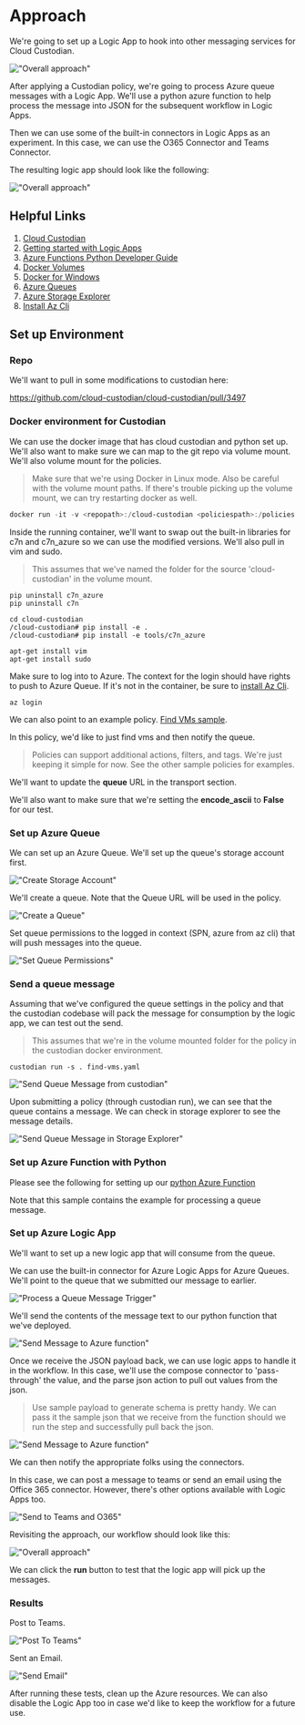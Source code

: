 # Approach

We're going to set up a Logic App to hook into other messaging services for Cloud Custodian.

!["Overall approach"](../media/scenario-azure-functions-logic-apps/approach.png)

After applying a Custodian policy, we're going to process Azure queue messages with a Logic App.  We'll use a python azure function to help process the message into JSON for the subsequent workflow in Logic Apps.

Then we can use some of the built-in connectors in Logic Apps as an experiment.  In this case, we can use the O365 Connector and Teams Connector.

The resulting logic app should look like the following:

!["Overall approach"](../media/scenario-azure-functions-logic-apps/approach-1.png)

## Helpful Links

1. [Cloud Custodian](https://github.com/cloud-custodian/cloud-custodian)
1. [Getting started with Logic Apps](https://docs.microsoft.com/en-us/azure/logic-apps/quickstart-create-first-logic-app-workflow)
1. [Azure Functions Python Developer Guide](https://docs.microsoft.com/en-us/azure/azure-functions/functions-reference-python)
1. [Docker Volumes](https://docs.docker.com/storage/volumes/)
1. [Docker for Windows](https://docs.docker.com/docker-for-windows/install/#switch-between-windows-and-linux-containers)
1. [Azure Queues](https://docs.microsoft.com/en-us/azure/storage/queues/storage-queues-introduction)
1. [Azure Storage Explorer](https://azure.microsoft.com/en-us/features/storage-explorer/)
1. [Install Az Cli](https://docs.microsoft.com/en-us/cli/azure/install-azure-cli?view=azure-cli-latest)

## Set up Environment

### Repo
We'll  want to pull in some modifications to custodian here:

https://github.com/cloud-custodian/cloud-custodian/pull/3497

### Docker environment for Custodian

We can use the docker image that has cloud custodian and python set up.  We'll also want to make sure we can map to the git repo via volume mount.  We'll also volume mount for the policies.

> Make sure that we're using Docker in Linux mode.  Also be careful with the volume mount paths.  If there's trouble picking up the volume mount, we can try restarting docker as well.

```powershell
docker run -it -v <repopath>:/cloud-custodian <policiespath>:/policies aluong24/cloud-custodian-python36
```

Inside the running container, we'll want to swap out the built-in libraries for c7n and c7n_azure so we can use the modified versions.  We'll also pull in vim and sudo.

> This assumes that we've named the folder for the source 'cloud-custodian' in the volume mount.

```
pip uninstall c7n_azure
pip uninstall c7n

cd cloud-custodian
/cloud-custodian# pip install -e .
/cloud-custodian# pip install -e tools/c7n_azure

apt-get install vim
apt-get install sudo
```

Make sure to log into to Azure.  The context for the login should have rights to push to Azure Queue.  If it's not in the container, be sure to [install Az Cli](https://docs.microsoft.com/en-us/cli/azure/install-azure-cli?view=azure-cli-latest).

```az cli
az login
```

We can also point to an example policy.
[Find VMs sample](../sample-policies/find-vms.yaml).

In this policy, we'd like to just find vms and then notify the queue.

> Policies can support additional actions, filters, and tags.  We're just keeping it simple for now.  See the other sample policies for examples.

We'll want to update the **queue** URL in the transport section.

We'll also want to make sure that we're setting the **encode_ascii** to **False** for our test.

### Set up Azure Queue

We can set up an Azure Queue.  We'll set up the queue's storage account first.

!["Create Storage Account"](../media/scenario-azure-functions-logic-apps/storage-account-1.png)

We'll create a queue.  Note that the Queue URL will be used in the policy.

!["Create a Queue"](../media/scenario-azure-functions-logic-apps/create-queue-1.png)

Set queue permissions to the logged in context (SPN, azure from az cli) that will push messages into the queue.

!["Set Queue Permissions"](../media/scenario-azure-functions-logic-apps/create-queue-2.png)

### Send a queue message

Assuming that we've configured the queue settings in the policy and that the custodian codebase will pack the message for consumption by the logic app, we can test out the send.

> This assumes that we're in the volume mounted folder for the policy in the custodian docker environment.

```
custodian run -s . find-vms.yaml
```

!["Send Queue Message from custodian"](../media/scenario-azure-functions-logic-apps/send-queue-message-0.png)


Upon submitting a policy (through custodian run), we can see that the queue contains a message.  We can check in storage explorer to see the message details.

!["Send Queue Message in Storage Explorer"](../media/scenario-azure-functions-logic-apps/send-queue-message-1.png)

### Set up Azure Function with Python

Please see the following for setting up our
[python Azure Function](../README.md)

Note that this sample contains the example for processing a queue message.

### Set up Azure Logic App

We'll want to set up a new logic app that will consume from the queue.

We can use the built-in connector for Azure Logic Apps for Azure Queues.  We'll point to the queue that we submitted our message to earlier.

!["Process a Queue Message Trigger"](../media/scenario-azure-functions-logic-apps/logic-app-0.png)

We'll send the contents of the message text to our python function that we've deployed.

!["Send Message to Azure function"](../media/scenario-azure-functions-logic-apps/logic-app-1.png)

Once we receive the JSON payload back, we can use logic apps to handle it in the workflow.  In this case, we'll use the compose connector to 'pass-through' the value, and the parse json action to pull out values from the json.

> Use sample payload to generate schema is pretty handy.  We can pass it the sample json that we receive from the function should we run the step and successfully pull back the json.

!["Send Message to Azure function"](../media/scenario-azure-functions-logic-apps/logic-app-2.png)

We can then notify the appropriate folks using the connectors.

In this case, we can post a message to teams or send an email using the Office 365 connector.  However, there's other options available with Logic Apps too.

!["Send to Teams and O365"](../media/scenario-azure-functions-logic-apps/logic-app-3.png)

Revisiting the approach, our workflow should look like this:

!["Overall approach"](../media/scenario-azure-functions-logic-apps/approach-1.png)

We can click the **run** button to test that the logic app will pick up the messages.

### Results

Post to Teams.

!["Post To Teams"](../media/scenario-azure-functions-logic-apps/results-0.png)

Sent an Email.

!["Send Email"](../media/scenario-azure-functions-logic-apps/results-1.png)

After running these tests, clean up the Azure resources.  We can also disable the Logic App too in case we'd like to keep the workflow for a future use.


